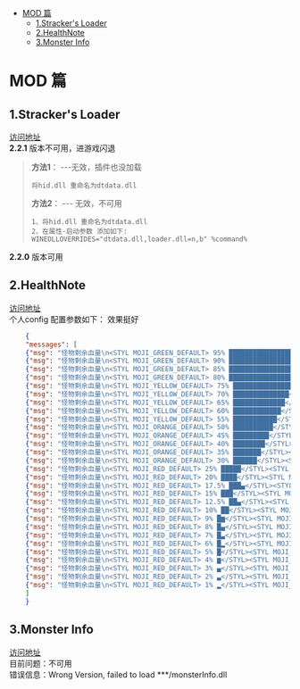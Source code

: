- [MOD 篇](#mod--)
  * [1.Stracker's Loader](#1stracker-s-loader)
  * [2.HealthNote](#2healthnote)
  * [3.Monster Info](#3monster-info)

# MOD 篇  
## 1.Stracker's Loader
[访问地址](https://www.nexusmods.com/monsterhunterworld/mods/1982)  
**2.2.1**   版本不可用，进游戏闪退  

>**方法1**： ---无效，插件也没加载  
>```
>将hid.dll 重命名为dtdata.dll   
>```
>
>**方法2**： --- 无效，不可用
>
>```
>1、将hid.dll 重命名为dtdata.dll     
>2、在属性-启动参数 添加如下:    
>WINEDLLOVERRIDES="dtdata.dll,loader.dll=n,b" %command%        
>```

**2.2.0**    版本可用    

## 2.HealthNote
[访问地址](https://www.nexusmods.com/monsterhunterworld/mods/2669)  
个人config 配置参数如下：  效果挺好

```json
	{
	"messages": [
	{"msg": "怪物剩余血量\n<STYL MOJI_GREEN_DEFAULT> 95% ███████████████████</STYL><STYL MOJI_WHITE_DEFAULT>█</STYL>", "ratio":0.95},
	{"msg": "怪物剩余血量\n<STYL MOJI_GREEN_DEFAULT> 90% ██████████████████</STYL><STYL MOJI_WHITE_DEFAULT>██</STYL>", "ratio":0.90},
	{"msg": "怪物剩余血量\n<STYL MOJI_GREEN_DEFAULT> 85% █████████████████</STYL><STYL MOJI_WHITE_DEFAULT>███</STYL>", "ratio":0.85},
	{"msg": "怪物剩余血量\n<STYL MOJI_GREEN_DEFAULT> 80% ████████████████</STYL><STYL MOJI_WHITE_DEFAULT>████</STYL>", "ratio":0.80},
	{"msg": "怪物剩余血量\n<STYL MOJI_YELLOW_DEFAULT> 75% ███████████████</STYL><STYL MOJI_WHITE_DEFAULT>█████</STYL>", "ratio":0.75},
	{"msg": "怪物剩余血量\n<STYL MOJI_YELLOW_DEFAULT> 70% ██████████████</STYL><STYL MOJI_WHITE_DEFAULT>██████</STYL>", "ratio":0.70},
	{"msg": "怪物剩余血量\n<STYL MOJI_YELLOW_DEFAULT> 65% █████████████</STYL><STYL MOJI_WHITE_DEFAULT>███████</STYL>", "ratio":0.65},
	{"msg": "怪物剩余血量\n<STYL MOJI_YELLOW_DEFAULT> 60% ████████████</STYL><STYL MOJI_WHITE_DEFAULT>████████</STYL>", "ratio":0.60},
	{"msg": "怪物剩余血量\n<STYL MOJI_YELLOW_DEFAULT> 55% ███████████</STYL><STYL MOJI_WHITE_DEFAULT>█████████</STYL>", "ratio":0.55},
	{"msg": "怪物剩余血量\n<STYL MOJI_ORANGE_DEFAULT> 50% ██████████</STYL><STYL MOJI_WHITE_DEFAULT>██████████</STYL>", "ratio":0.50},
	{"msg": "怪物剩余血量\n<STYL MOJI_ORANGE_DEFAULT> 45% █████████</STYL><STYL MOJI_WHITE_DEFAULT>███████████</STYL>", "ratio":0.45},
	{"msg": "怪物剩余血量\n<STYL MOJI_ORANGE_DEFAULT> 40% ████████</STYL><STYL MOJI_WHITE_DEFAULT>████████████</STYL>", "ratio":0.40},
	{"msg": "怪物剩余血量\n<STYL MOJI_ORANGE_DEFAULT> 35% ███████</STYL><STYL MOJI_WHITE_DEFAULT>█████████████</STYL>", "ratio":0.35},
	{"msg": "怪物剩余血量\n<STYL MOJI_ORANGE_DEFAULT> 30% ██████</STYL><STYL MOJI_WHITE_DEFAULT>██████████████</STYL>", "ratio":0.30},
	{"msg": "怪物剩余血量\n<STYL MOJI_RED_DEFAULT> 25% █████</STYL><STYL MOJI_WHITE_DEFAULT>███████████████</STYL>", "ratio":0.25},
	{"msg": "怪物剩余血量\n<STYL MOJI_RED_DEFAULT> 20% ████</STYL><STYL MOJI_WHITE_DEFAULT>████████████████</STYL>", "ratio":0.20},
	{"msg": "怪物剩余血量\n<STYL MOJI_RED_DEFAULT> 17.5% ███▄</STYL><STYL MOJI_WHITE_DEFAULT>████████████████</STYL>", "ratio":0.175},
	{"msg": "怪物剩余血量\n<STYL MOJI_RED_DEFAULT> 15% ███</STYL><STYL MOJI_WHITE_DEFAULT>█████████████████</STYL>", "ratio":0.15},
	{"msg": "怪物剩余血量\n<STYL MOJI_RED_DEFAULT> 12.5% ██▄</STYL><STYL MOJI_WHITE_DEFAULT>█████████████████</STYL>", "ratio":0.125},
	{"msg": "怪物剩余血量\n<STYL MOJI_RED_DEFAULT> 10% ██</STYL><STYL MOJI_WHITE_DEFAULT>██████████████████</STYL>", "ratio":0.1},
	{"msg": "怪物剩余血量\n<STYL MOJI_RED_DEFAULT> 9% █▆</STYL><STYL MOJI_WHITE_DEFAULT>██████████████████</STYL>", "ratio":0.09},
	{"msg": "怪物剩余血量\n<STYL MOJI_RED_DEFAULT> 8% █▄</STYL><STYL MOJI_WHITE_DEFAULT>██████████████████</STYL>", "ratio":0.08},
	{"msg": "怪物剩余血量\n<STYL MOJI_RED_DEFAULT> 7% █▃</STYL><STYL MOJI_WHITE_DEFAULT>██████████████████</STYL>", "ratio":0.07},
	{"msg": "怪物剩余血量\n<STYL MOJI_RED_DEFAULT> 6% █▂</STYL><STYL MOJI_WHITE_DEFAULT>██████████████████</STYL>", "ratio":0.06},
	{"msg": "怪物剩余血量\n<STYL MOJI_RED_DEFAULT> 5% █</STYL><STYL MOJI_WHITE_DEFAULT>███████████████████</STYL>", "ratio":0.05},
	{"msg": "怪物剩余血量\n<STYL MOJI_RED_DEFAULT> 4% ▆</STYL><STYL MOJI_WHITE_DEFAULT>███████████████████</STYL>", "ratio":0.04},
	{"msg": "怪物剩余血量\n<STYL MOJI_RED_DEFAULT> 3% ▄</STYL><STYL MOJI_WHITE_DEFAULT>███████████████████</STYL>", "ratio":0.03},
	{"msg": "怪物剩余血量\n<STYL MOJI_RED_DEFAULT> 2% ▃</STYL><STYL MOJI_WHITE_DEFAULT>███████████████████</STYL>", "ratio":0.02},
	{"msg": "怪物剩余血量\n<STYL MOJI_RED_DEFAULT> 1% ▂</STYL><STYL MOJI_WHITE_DEFAULT>███████████████████</STYL>", "ratio":0.01}
	]
	}
```

## 3.Monster Info
[访问地址](https://www.nexusmods.com/monsterhunterworld/mods/3251)  
目前问题：不可用  
错误信息：Wrong Version, failed to load ***/monsterInfo.dll
